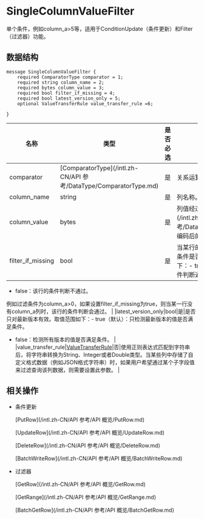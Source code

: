 # SingleColumnValueFilter

单个条件，例如column\_a\>5等，适用于ConditionUpdate（条件更新）和Filter（过滤器）功能。

## 数据结构

```
message SingleColumnValueFilter {
    required ComparatorType comparator = 1;
    required string column_name = 2;
    required bytes column_value = 3;
    required bool filter_if_missing = 4;
    required bool latest_version_only = 5; 
    optional ValueTransferRule value_transfer_rule =6;
     
}                
```

|名称|类型|是否必选|描述|
|--|--|----|--|
|comparator|[ComparatorType](/intl.zh-CN/API 参考/DataType/ComparatorType.md)|是|关系运算符。|
|column\_name|string|是|列名称。|
|column\_value|bytes|是|列值经过[Plainbuffer](/intl.zh-CN/API 参考/DataType/PlainBuffer.md)编码后的值。|
|filter\_if\_missing|bool|是|当某行的该列不存在时，设置条件是否过滤。取值范围如下：-   true（默认）：该行的条件判断通过。
-   false：该行的条件判断不通过。

例如过滤条件为column\_a\>0，如果设置filter\_if\_missing为true，则当某一行没有column\_a列时，该行的条件判断会通过。 |
|latest\_version\_only|bool|是|是否只对最新版本有效。取值范围如下：-   true（默认）：只检测最新版本的值是否满足条件。
-   false：检测所有版本的值是否满足条件。 |
|value\_transfer\_rule|[ValueTransferRule]()|否|使用正则表达式匹配到字符串后，将字符串转换为String、Integer或者Double类型。当某些列中存储了自定义格式数据（例如JSON格式字符串）时，如果用户希望通过某个子字段值来过滤查询该列数据，则需要设置此参数。 |

## 相关操作

-   条件更新

    [PutRow](/intl.zh-CN/API 参考/API 概览/PutRow.md)

    [UpdateRow](/intl.zh-CN/API 参考/API 概览/UpdateRow.md)

    [DeleteRow](/intl.zh-CN/API 参考/API 概览/DeleteRow.md)

    [BatchWriteRow](/intl.zh-CN/API 参考/API 概览/BatchWriteRow.md)

-   过滤器

    [GetRow](/intl.zh-CN/API 参考/API 概览/GetRow.md)

    [GetRange](/intl.zh-CN/API 参考/API 概览/GetRange.md)

    [BatchGetRow](/intl.zh-CN/API 参考/API 概览/BatchGetRow.md)


